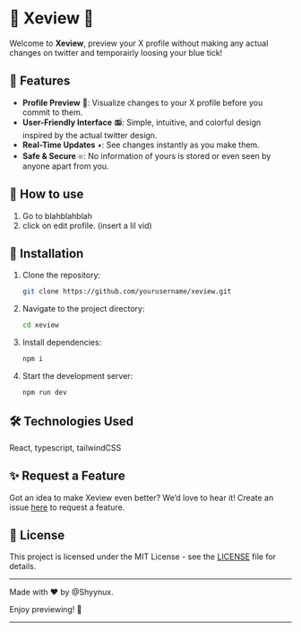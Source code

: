 # 🌟 Xeview 🌟

Welcome to **Xeview**, preview your X profile without making any actual changes on twitter and temporairly loosing your blue tick!

## 🎨 Features

- **Profile Preview** 📀: Visualize changes to your X profile before you commit to them.
- **User-Friendly Interface** 📻๋࣭: Simple, intuitive, and colorful design inspired by the actual twitter design.
- **Real-Time Updates** ⭑: See changes instantly as you make them.
- **Safe & Secure** 𔓘: No information of yours is stored or even seen by anyone apart from you.

## 💾 How to use

1. Go to blahblahblah
2. click on edit profile. (insert a lil vid)

## 💾 Installation

1. Clone the repository:
    ```bash
    git clone https://github.com/yourusername/xeview.git
    ```
2. Navigate to the project directory:
    ```bash
    cd xeview
    ```
3. Install dependencies:
    ```bash
    npm i
    ```
4. Start the development server:
    ```bash
    npm run dev
    ```


## 🛠️ Technologies Used

React, typescript, tailwindCSS

## ✨ Request a Feature

Got an idea to make Xeview even better? We’d love to hear it! Create an issue [here](https://github.com/yourusername/xeview/issues) to request a feature.

## 📜 License

This project is licensed under the MIT License - see the [LICENSE](LICENSE) file for details.

---

Made with ❤️ by @Shyynux.

Enjoy previewing! 🎉

---
